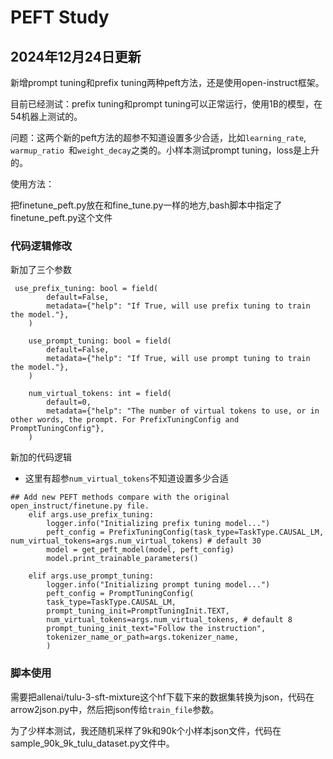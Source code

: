 # PEFT Study


## 2024年12月24日更新

新增prompt tuning和prefix tuning两种peft方法，还是使用open-instruct框架。

目前已经测试：prefix tuning和prompt tuning可以正常运行，使用1B的模型，在54机器上测试的。

问题：这两个新的peft方法的超参不知道设置多少合适，比如`learning_rate`, `warmup_ratio `和`weight_decay`之类的。小样本测试prompt tuning，loss是上升的。

使用方法：

把finetune_peft.py放在和fine_tune.py一样的地方,bash脚本中指定了finetune_peft.py这个文件

### 代码逻辑修改


新加了三个参数
```
 use_prefix_tuning: bool = field(
        default=False,
        metadata={"help": "If True, will use prefix tuning to train the model."},
    )

    use_prompt_tuning: bool = field(
        default=False,
        metadata={"help": "If True, will use prompt tuning to train the model."},
    )

    num_virtual_tokens: int = field(
        default=0,
        metadata={"help": "The number of virtual tokens to use, or in other words, the prompt. For PrefixTuningConfig and PromptTuningConfig"},
    )

```

新加的代码逻辑
- 这里有超参`num_virtual_tokens`不知道设置多少合适

```
## Add new PEFT methods compare with the original open_instruct/finetune.py file.
    elif args.use_prefix_tuning:
        logger.info("Initializing prefix tuning model...")
        peft_config = PrefixTuningConfig(task_type=TaskType.CAUSAL_LM, num_virtual_tokens=args.num_virtual_tokens) # default 30
        model = get_peft_model(model, peft_config)
        model.print_trainable_parameters()

    elif args.use_prompt_tuning:
        logger.info("Initializing prompt tuning model...")
        peft_config = PromptTuningConfig(
        task_type=TaskType.CAUSAL_LM,
        prompt_tuning_init=PromptTuningInit.TEXT,
        num_virtual_tokens=args.num_virtual_tokens, # default 8
        prompt_tuning_init_text="Follow the instruction",
        tokenizer_name_or_path=args.tokenizer_name,
        )
```

### 脚本使用

需要把allenai/tulu-3-sft-mixture这个hf下载下来的数据集转换为json，代码在arrow2json.py中，然后把json传给`train_file`参数。

为了少样本测试，我还随机采样了9k和90k个小样本json文件，代码在sample_90k_9k_tulu_dataset.py文件中。

